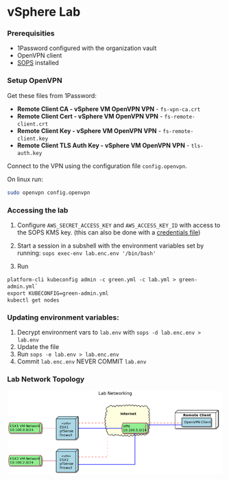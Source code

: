 # vSphere Lab

### Prerequisities

* 1Password configured with the organization vault
* OpenVPN client
* [SOPS](https://github.com/mozilla/sops) installed

### Setup OpenVPN

Get these files from 1Password:

* **Remote Client CA - vSphere VM OpenVPN VPN** - `fs-vpn-ca.crt`
* **Remote Client Cert - vSphere VM OpenVPN VPN** - `fs-remote-client.crt`
* **Remote Client Key - vSphere VM OpenVPN VPN** - `fs-remote-client.key`
* **Remote Client TLS Auth Key - vSphere VM OpenVPN VPN** - `tls-auth.key` 

Connect to the VPN using the configuration file `config.openvpn`. 

On linux run:

```bash
sudo openvpn config.openvpn
```

### Accessing the lab

1. Configure `AWS_SECRET_ACCESS_KEY` and `AWS_ACCESS_KEY_ID` with access to the SOPS KMS key.
(this can also be done with a [credentials file](https://docs.aws.amazon.com/sdk-for-php/v3/developer-guide/guide_credentials_profiles.html))

2. Start a session in a subshell with the environment variables set by running: `sops exec-env lab.enc.env '/bin/bash'`

3. Run

```shell
platform-cli kubeconfig admin -c green.yml -c lab.yml > green-admin.yml`
export KUBECONFIG=green-admin.yml
kubectl get nodes
```

### Updating environment variables:

1. Decrypt environment vars to `lab.env` with `sops -d lab.enc.env > lab.env`
2. Update the file
3. Run `sops -e lab.env > lab.enc.env`
4. Commit `lab.enc.env` NEVER COMMIT `lab.env`

### Lab Network Topology

![Network topolgy](./networking.png)
